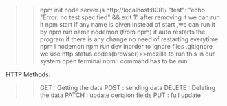 >>npm init
>>node server.js
>>http://localhost:8081/
>>"test": "echo \"Error: no test specified\" && exit 1" after removing it we can run it npm start
>>if any name is given instead of start ,we can run it by npm run name 
>>nodemon (from npm) it auto restarts the program if there is any change no need of restarting everytime
>> npm i nodemon
>>npm run dev
>>inorder to ignore files .gitignore we use
>>http status codes(browser)>>mozilla
>> to run this in our system open terminal npm i command has to be run

HTTP Methods:
>>GET : Getting the data
>>POST : sending data
>>DELETE : Deleting the data
>>PATCH : update certaion fields
>>PUT : full update